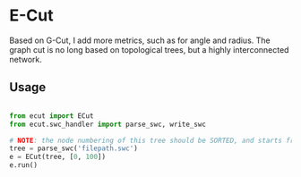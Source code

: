 # E-Cut
Based on G-Cut, I add more metrics, such as for angle and radius.
The graph cut is no long based on topological trees, but a highly
interconnected network.

## Usage
```python

from ecut import ECut
from ecut.swc_handler import parse_swc, write_swc

# NOTE: the node numbering of this tree should be SORTED, and starts from ZERO.
tree = parse_swc('filepath.swc')
e = ECut(tree, [0, 100])
e.run()
```